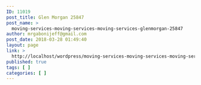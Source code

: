 ```yaml
---
ID: 11019
post_title: Glen Morgan 25847
post_name: >
  moving-services-moving-services-moving-services-glenmorgan-25847
author: mrgabonijeff@gmail.com
post_date: 2018-03-28 01:49:40
layout: page
link: >
  http://localhost/wordpress/moving-services-moving-services-moving-services-glenmorgan-25847/
published: true
tags: [ ]
categories: [ ]
---
```

